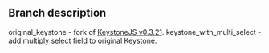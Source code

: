 ## Branch description

original_keystone - fork of [KeystoneJS v0.3.21](https://github.com/keystonejs/keystone/tree/v0.3.21).
keystone_with_multi_select - add multiply select field to original Keystone.
